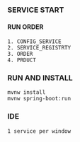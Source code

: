 ### SERVICE START

#### RUN ORDER
```commandline
1. CONFIG_SERVICE
2. SERVICE_REGISTRTY
3. ORDER
4. PRDUCT
```

### RUN AND INSTALL
```commandline
mvnw install
mvnw spring-boot:run
```

### IDE 
```commandline
1 service per window
```